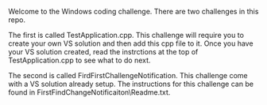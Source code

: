Welcome to the Windows coding challenge. There are two challenges in this repo. 

The first is called TestApplication.cpp. This challenge will require you to create your own VS solution and then add this cpp file to it. Once you have your VS solution created, read the instrctions at the top of TestApplication.cpp to see what to do next.

The second is called FirdFirstChallengeNotification. This challenge come with a VS solution already setup. The instructions for this challenge can be found in FirstFindChangeNotificaiton\Readme.txt.
